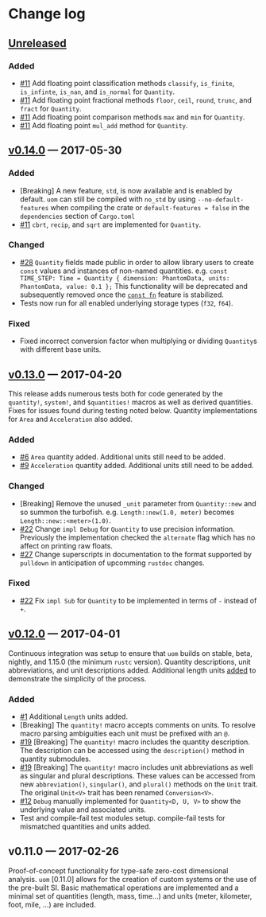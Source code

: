 # Change log
<!-- Template:
## [version] — YYYY-MM-DD

### Added
### Changed
### Deprecated
### Removed
### Fixed
### Security
-->

## [Unreleased]

### Added
 * [#11](https://github.com/iliekturtles/uom/issues/11) Add floating point classification methods
   `classify`, `is_finite`, `is_infinte`, `is_nan`,  and `is_normal` for `Quantity`.
 * [#11](https://github.com/iliekturtles/uom/issues/11) Add floating point fractional methods
   `floor`, `ceil`, `round`, `trunc`, and `fract` for `Quantity`.
 * [#11](https://github.com/iliekturtles/uom/issues/11) Add floating point comparison methods
   `max` and `min` for `Quantity`.
 * [#11](https://github.com/iliekturtles/uom/issues/11) Add floating point `mul_add` method for
   `Quantity`.

## [v0.14.0] — 2017-05-30

### Added
 * [Breaking] A new feature, `std`, is now available and is enabled by default. `uom` can still be
   compiled with `no_std` by using `--no-default-features` when compiling the crate or
   `default-features = false` in the `dependencies` section of `Cargo.toml`
 * [#11](https://github.com/iliekturtles/uom/issues/11) `cbrt`, `recip`, and `sqrt` are implemented
   for `Quantity`.

### Changed
 * [#28](https://github.com/iliekturtles/uom/issues/28) `Quantity` fields made public in order to
   allow library users to create `const` values and instances of non-named quantities. e.g.
   `const TIME_STEP: Time = Quantity { dimension: PhantomData, units: PhantomData, value: 0.1 };`
   This functionality will be deprecated and subsequently removed once the
   [`const fn`](https://github.com/rust-lang/rust/issues/24111) feature is stabilized.
 * Tests now run for all enabled underlying storage types (`f32`, `f64`).

### Fixed
 * Fixed incorrect conversion factor when multiplying or dividing `Quantity`s with different base
   units.

## [v0.13.0] — 2017-04-20
This release adds numerous tests both for code generated by the `quantity!`, `system!`, and
`$quantities!` macros as well as derived quantities. Fixes for issues found during testing noted
below. Quantity implementations for `Area` and `Acceleration` also added.

### Added
 * [#6](https://github.com/iliekturtles/uom/issues/6) `Area` quantity added. Additional units still
   need to be added.
 * [#9](https://github.com/iliekturtles/uom/issues/9) `Acceleration` quantity added. Additional
   units still need to be added.

### Changed
 * [Breaking] Remove the unused `_unit` parameter from `Quantity::new` and so summon the turbofish.
   e.g. `Length::new(1.0, meter)` becomes `Length::new::<meter>(1.0)`.
 * [#22](https://github.com/iliekturtles/uom/issues/22) Change `impl Debug` for `Quantity` to use
   precision information. Previously the implementation checked the `alternate` flag which has no
   affect on printing raw floats.
 * [#27](https://github.com/iliekturtles/uom/issues/27) Change superscripts in documentation to the
   format supported by `pulldown` in anticipation of upcomming `rustdoc` changes.

### Fixed
 * [#22](https://github.com/iliekturtles/uom/issues/6) Fix `impl Sub` for `Quantity` to be
   implemented in terms of `-` instead of `+`.

## [v0.12.0] — 2017-04-01
Continuous integration was setup to ensure that `uom` builds on stable, beta, nightly, and 1.15.0
(the minimum `rustc` version). Quantity descriptions, unit abbreviations, and unit descriptions
added. Additional length units
[added](https://github.com/iliekturtles/uom/commit/d1b969b810a4b3298d4cf93d0a795d922261735b) to
demonstrate the simplicity of the process.

### Added
 * [#1](https://github.com/iliekturtles/uom/issues/1) Additional `Length` units added.
 * [Breaking] The `quantity!` macro accepts comments on units. To resolve macro parsing ambiguities
   each unit must be prefixed with an `@`.
 * [#19](https://github.com/iliekturtles/uom/issues/19) [Breaking] The `quantity!` macro includes
   the quantity description. The description can be accessed using the `description()` method in
   quantity submodules.
 * [#19](https://github.com/iliekturtles/uom/issues/19) [Breaking] The `quantity!` macro includes
   unit abbreviations as well as singular and plural descriptions. These values can be accessed from
   new `abbreviation()`, `singular()`, and `plural()` methods on the `Unit` trait. The original
   `Unit<V>` trait has been renamed `Conversion<V>`.
 * [#12](https://github.com/iliekturtles/uom/issues/12) `Debug` manually implemented for
   `Quantity<D, U, V>` to show the underlying value and associated units.
 * Test and compile-fail test modules setup. compile-fail tests for mismatched quantities and units
   added.

## v0.11.0 — 2017-02-26
Proof-of-concept functionality for type-safe zero-cost dimensional analysis. `uom` [0.11.0] allows
for the creation of custom systems or the use of the pre-built SI. Basic mathematical operations
are implemented and a minimal set of quantities (length, mass, time...) and units (meter, kilometer,
foot, mile, ...) are included.

[Unreleased]: https://github.com/iliekturtles/uom/compare/v0.14.0...master
[v0.14.0]: https://github.com/iliekturtles/uom/compare/v0.13.0...v0.14.0
[v0.13.0]: https://github.com/iliekturtles/uom/compare/v0.12.0...v0.13.0
[v0.12.0]: https://github.com/iliekturtles/uom/compare/v0.11.0...v0.12.0
